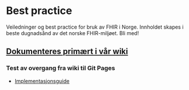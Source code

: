# Best practice
Veiledninger og best practice for bruk av FHIR i Norge. Innholdet skapes i beste dugnadsånd av det norske FHIR-miljøet. Bli med!

## [Dokumenteres primært i vår wiki](https://github.com/HL7Norway/best-practice/wiki)

### Test av overgang fra wiki til Git Pages

* [Implementasjonsguide](implementasonsguide/index.md)
